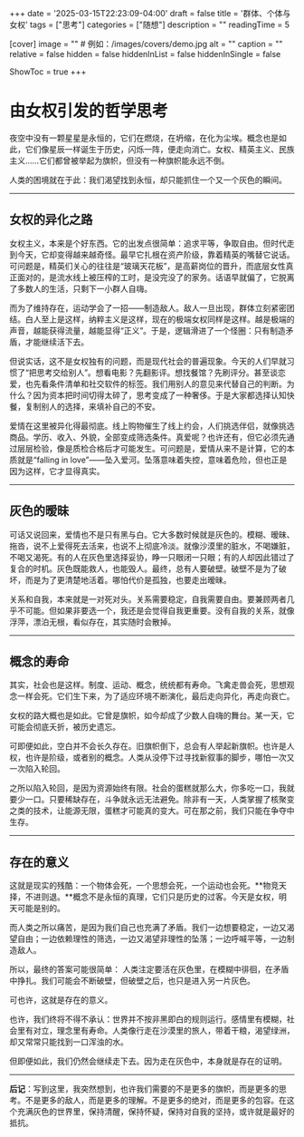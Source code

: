 +++
date = '2025-03-15T22:23:09-04:00'
draft = false
title = '群体、个体与女权'
tags = ["思考"]
categories = ["随想"]
description = ""
readingTime = 5

[cover]
image = ""          # 例如：/images/covers/demo.jpg
alt = ""
caption = ""
relative = false
hidden = false
hiddenInList = false
hiddenInSingle = false

ShowToc = true
+++

# 由女权引发的哲学思考

夜空中没有一颗星星是永恒的，它们在燃烧，在坍缩，在化为尘埃。概念也是如此，它们像星辰一样诞生于历史，闪烁一阵，便走向消亡。女权、精英主义、民族主义……它们都曾被举起为旗帜，但没有一种旗帜能永远不倒。

人类的困境就在于此：我们渴望找到永恒，却只能抓住一个又一个灰色的瞬间。

---

## 女权的异化之路

女权主义，本来是个好东西。它的出发点很简单：追求平等，争取自由。但时代走到今天，它却变得越来越奇怪。最早它扎根在资产阶级，靠着精英的嘴替它说话。可问题是，精英们关心的往往是“玻璃天花板”，是高薪岗位的晋升，而底层女性真正面对的，是流水线上被压榨的工时，是没完没了的家务。话语早就偏了，它脱离了多数人的生活，只剩下一小群人自嗨。

而为了维持存在，运动学会了一招——制造敌人。敌人一旦出现，群体立刻紧密团结。白人至上是这样，纳粹主义是这样，现在的极端女权同样是这样。越是极端的声音，越能获得流量，越能显得“正义”。于是，逻辑滑进了一个怪圈：只有制造矛盾，才能继续活下去。

但说实话，这不是女权独有的问题，而是现代社会的普遍现象。今天的人们早就习惯了“把思考交给别人”。想看电影？先翻影评。想找餐馆？先刷评分。甚至谈恋爱，也先看条件清单和社交软件的标签。我们用别人的意见来代替自己的判断。为什么？因为资本把时间切得太碎了，思考变成了一种奢侈。于是大家都选择认知快餐，复制别人的选择，来填补自己的不安。

爱情在这里被异化得最彻底。线上购物催生了线上约会，人们挑选伴侣，就像挑选商品。学历、收入、外貌，全部变成筛选条件。真爱呢？也许还有，但它必须先通过层层检验，像是质检合格后才可能发生。可问题是，爱情从来不是计算，它的本质就是“falling in love”——坠入爱河。坠落意味着失控，意味着危险，但也正是因为这样，它才显得真实。

---

## 灰色的暧昧

可话又说回来，爱情也不是只有黑与白。它大多数时候就是灰色的。模糊、暧昧、拖沓，说不上爱得死去活来，也说不上彻底冷淡。就像沙漠里的脏水，不喝嫌脏，不喝又渴死。有的人在灰色里选择妥协，睁一只眼闭一只眼；有的人却因此错过了复合的时机。灰色既能救人，也能毁人。最终，总有人要破壁。破壁不是为了破坏，而是为了更清楚地活着。哪怕代价是孤独，也要走出暧昧。

关系和自我，本来就是一对死对头。关系需要稳定，自我需要自由。要兼顾两者几乎不可能。但如果非要选一个，我还是会觉得自我更重要。没有自我的关系，就像浮萍，漂泊无根，看似存在，其实随时会散掉。

---

## 概念的寿命

其实，社会也是这样。制度、运动、概念，统统都有寿命。飞禽走兽会死，思想观念一样会死。它们生下来，为了适应环境不断演化，最后走向异化，再走向衰亡。

女权的路大概也是如此。它曾是旗帜，如今却成了少数人自嗨的舞台。某一天，它可能会彻底夭折，被历史遗忘。

可即便如此，空白并不会长久存在。旧旗帜倒下，总会有人举起新旗帜。也许是人权，也许是阶级，或者别的概念。人类从没停下过寻找新叙事的脚步，哪怕一次又一次陷入轮回。

之所以陷入轮回，是因为资源始终有限。社会的蛋糕就那么大，你多吃一口，我就要少一口。只要稀缺存在，斗争就永远无法避免。除非有一天，人类掌握了核聚变之类的技术，让能源无限，蛋糕才可能真的变大。可在那之前，我们只能在争夺中生存。

---

## 存在的意义

这就是现实的残酷：一个物体会死，一个思想会死，一个运动也会死。**物竞天择，不进则退。**概念不是永恒的真理，它们只是历史的过客。今天是女权，明天可能是别的。

而人类之所以痛苦，是因为我们自己也充满了矛盾。我们一边想要稳定，一边又渴望自由；一边依赖理性的筛选，一边又渴望非理性的坠落；一边呼喊平等，一边制造敌人。

所以，最终的答案可能很简单：
人类注定要活在灰色里，在模糊中徘徊，在矛盾中挣扎。我们可能会不断破壁，但破壁之后，也只是进入另一片灰色。

可也许，这就是存在的意义。

也许，我们终将不得不承认：世界并不按非黑即白的规则运行。感情里有模糊，社会里有对立，理念里有寿命。人类像行走在沙漠里的旅人，带着干粮，渴望绿洲，却又常常只能找到一口浑浊的水。

但即便如此，我们仍然会继续走下去。因为走在灰色中，本身就是存在的证明。

---

**后记**：写到这里，我突然想到，也许我们需要的不是更多的旗帜，而是更多的思考。不是更多的敌人，而是更多的理解。不是更多的绝对，而是更多的包容。在这个充满灰色的世界里，保持清醒，保持怀疑，保持对自我的坚持，或许就是最好的抵抗。
